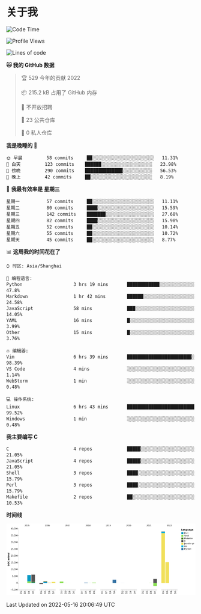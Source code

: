 # 关于我

<!--START_SECTION:waka-->
![Code Time](http://img.shields.io/badge/Code%20Time-0%20secs-blue)

![Profile Views](http://img.shields.io/badge/%E4%B8%AA%E4%BA%BA%E5%B0%81%E9%9D%A2%E8%A7%82%E7%9C%8B%E6%AC%A1%E6%95%B0-79-blue)

![Lines of code](https://img.shields.io/badge/%E4%BB%8E%E3%80%8C%E4%BD%A0%E5%A5%BD%E4%B8%96%E7%95%8C%E3%80%8D%E6%88%91%E5%B7%B2%E7%BB%8F%E5%86%99%E4%BA%86-71%20Thousand%20%E8%A1%8C%E4%BB%A3%E7%A0%81-blue)

**🐱 我的 GitHub 数据** 

> 🏆 529 今年的贡献 2022
 > 
> 📦 215.2 kB 占用了 GitHub 内存 
 > 
> 🚫 不开放招聘
 > 
> 📜 23 公共仓库 
 > 
> 🔑 0 私人仓库  
 > 
**我是晚睡的 🦉** 

```text
🌞 早晨         58 commits     ██░░░░░░░░░░░░░░░░░░░░░░░   11.31% 
🌆 白天         123 commits    ██████░░░░░░░░░░░░░░░░░░░   23.98% 
🌃 傍晚         290 commits    ██████████████░░░░░░░░░░░   56.53% 
🌙 晚上         42 commits     ██░░░░░░░░░░░░░░░░░░░░░░░   8.19%

```
📅 **我最有效率是 星期三** 

```text
星期一          57 commits     ██░░░░░░░░░░░░░░░░░░░░░░░   11.11% 
星期二          80 commits     ████░░░░░░░░░░░░░░░░░░░░░   15.59% 
星期三          142 commits    ███████░░░░░░░░░░░░░░░░░░   27.68% 
星期四          82 commits     ████░░░░░░░░░░░░░░░░░░░░░   15.98% 
星期五          52 commits     ██░░░░░░░░░░░░░░░░░░░░░░░   10.14% 
星期六          55 commits     ██░░░░░░░░░░░░░░░░░░░░░░░   10.72% 
星期天          45 commits     ██░░░░░░░░░░░░░░░░░░░░░░░   8.77%

```


📊 **这周我的时间花在了** 

```text
⌚︎ 时区: Asia/Shanghai

💬 编程语言: 
Python                   3 hrs 19 mins       ████████████░░░░░░░░░░░░░   47.8% 
Markdown                 1 hr 42 mins        ██████░░░░░░░░░░░░░░░░░░░   24.58% 
JavaScript               58 mins             ███░░░░░░░░░░░░░░░░░░░░░░   14.05% 
YAML                     16 mins             █░░░░░░░░░░░░░░░░░░░░░░░░   3.99% 
Other                    15 mins             █░░░░░░░░░░░░░░░░░░░░░░░░   3.76%

🔥 编辑器: 
Vim                      6 hrs 39 mins       ████████████████████████░   98.39% 
VS Code                  4 mins              ░░░░░░░░░░░░░░░░░░░░░░░░░   1.14% 
WebStorm                 1 min               ░░░░░░░░░░░░░░░░░░░░░░░░░   0.48%

💻 操作系统: 
Linux                    6 hrs 43 mins       █████████████████████████   99.52% 
Windows                  1 min               ░░░░░░░░░░░░░░░░░░░░░░░░░   0.48%

```

**我主要编写 C** 

```text
C                        4 repos             █████░░░░░░░░░░░░░░░░░░░░   21.05% 
JavaScript               4 repos             █████░░░░░░░░░░░░░░░░░░░░   21.05% 
Shell                    3 repos             ████░░░░░░░░░░░░░░░░░░░░░   15.79% 
Perl                     3 repos             ████░░░░░░░░░░░░░░░░░░░░░   15.79% 
Makefile                 2 repos             ██░░░░░░░░░░░░░░░░░░░░░░░   10.53%

```


**时间线**

![Chart not found](https://raw.githubusercontent.com/Arondight/Arondight/master/charts/bar_graph.png) 


 Last Updated on 2022-05-16 20:06:49 UTC
<!--END_SECTION:waka-->

